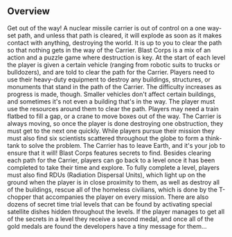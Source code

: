 ## Overview

Get out of the way! A nuclear missile carrier is out of control on a one way-set path, and unless that path is cleared, it will explode as soon as it makes contact with anything, destroying the world. It is up to you to clear the path so that nothing gets in the way of the Carrier. Blast Corps is a mix of an action and a puzzle game where destruction is key. At the start of each level the player is given a certain vehicle (ranging from robotic suits to trucks or bulldozers), and are told to clear the path for the Carrier. Players need to use their heavy-duty equipment to destroy any buildings, structures, or monuments that stand in the path of the Carrier. The difficulty increases as progress is made, though. Smaller vehicles don't affect certain buildings, and sometimes it's not even a building that's in the way. The player must use the resources around them to clear the path. Players may need a train flatbed to fill a gap, or a crane to move boxes out of the way. The Carrier is always moving, so once the player is done destroying one obstruction, they must get to the next one quickly. While players pursue their mission they must also find six scientists scattered throughout the globe to form a think-tank to solve the problem. The Carrier has to leave Earth, and it's your job to ensure that it will! Blast Corps features secrets to find. Besides clearing each path for the Carrier, players can go back to a level once it has been completed to take their time and explore. To fully complete a level, players must also find RDUs (Radiation Dispersal Units), which light up on the ground when the player is in close proximity to them, as well as destroy all of the buildings, rescue all of the homeless civilians, which is done by the T-chopper that accompanies the player on every mission. There are also dozens of secret time trial levels that can be found by activating special satellite dishes hidden throughout the levels. If the player manages to get all of the secrets in a level they receive a second medal, and once all of the gold medals are found the developers have a tiny message for them...